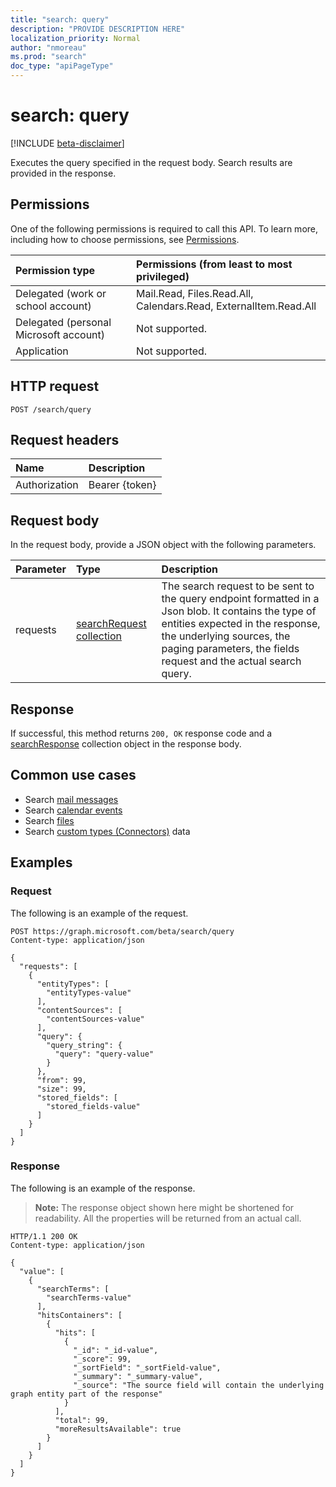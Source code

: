 ```yaml
---
title: "search: query"
description: "PROVIDE DESCRIPTION HERE"
localization_priority: Normal
author: "nmoreau"
ms.prod: "search"
doc_type: "apiPageType"
---
```


# search: query

[!INCLUDE [beta-disclaimer](../../includes/beta-disclaimer.md)]

Executes the query specified in the request body. Search results are provided in the response.

## Permissions

One of the following permissions is required to call this API. To learn more, including how to choose permissions, see [Permissions](/graph/permissions-reference).

| Permission type                        | Permissions (from least to most privileged) |
|:---------------------------------------|:--------------------------------------------|
| Delegated (work or school account)     | Mail.Read, Files.Read.All, Calendars.Read, ExternalItem.Read.All |
| Delegated (personal Microsoft account) | Not supported. |
| Application                            | Not supported. |

## HTTP request

```http
POST /search/query
```

## Request headers

| Name          | Description   |
|:--------------|:--------------|
| Authorization | Bearer {token} |

## Request body

In the request body, provide a JSON object with the following parameters.

| Parameter    | Type        | Description |
|:-------------|:------------|:------------|
|requests|[searchRequest collection](../resources/searchrequest.md)|The search request to be sent to the query endpoint formatted in a Json blob. It contains the type of entities expected in the response, the underlying sources, the paging parameters, the fields request and the actual search query.|

## Response

If successful, this method returns `200, OK` response code and a [searchResponse](../resources/searchresponse.md) collection object in the response body.

## Common use cases 

- Search [mail messages](/graph/search-concept-messages)
- Search [calendar events](/graph/search-concept-events)
- Search [files](/graph/search-concept-files)
- Search [custom types (Connectors)](/graph/search-concept-custom-types) data

## Examples

### Request

The following is an example of the request.
<!-- {
  "blockType": "request",
  "name": "search_query"
}-->

```http
POST https://graph.microsoft.com/beta/search/query
Content-type: application/json

{
  "requests": [
    {
      "entityTypes": [
        "entityTypes-value"
      ],
      "contentSources": [
        "contentSources-value"
      ],
      "query": {
        "query_string": {
          "query": "query-value"
        }
      },
      "from": 99,
      "size": 99,
      "stored_fields": [
        "stored_fields-value"
      ]
    }
  ]
}
```

### Response

The following is an example of the response.

> **Note:** The response object shown here might be shortened for readability. All the properties will be returned from an actual call.

<!-- {
  "blockType": "response",
  "truncated": true,
  "@odata.type": "microsoft.graph.searchResponse",
  "isCollection": true
} -->

```http
HTTP/1.1 200 OK
Content-type: application/json

{
  "value": [
    {
      "searchTerms": [
        "searchTerms-value"
      ],
      "hitsContainers": [
        {
          "hits": [
            {
              "_id": "_id-value",
              "_score": 99,
              "_sortField": "_sortField-value",
              "_summary": "_summary-value",
              "_source": "The source field will contain the underlying graph entity part of the response"
            }
          ],
          "total": 99,
          "moreResultsAvailable": true
        }
      ]
    }
  ]
}
```

<!-- uuid: 16cd6b66-4b1a-43a1-adaf-3a886856ed98
2019-02-04 14:57:30 UTC -->
<!-- {
  "type": "#page.annotation",
  "description": "search: query",
  "keywords": "",
  "section": "documentation",
  "tocPath": ""
}-->
